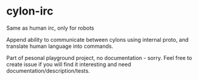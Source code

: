 # cylon-irc
Same as human irc, only for robots

Append ability to communicate between cylons using internal proto, and translate human language into commands.

Part of pesonal playground project, no documentation - sorry. Feel free to create issue if you will find it interesting and need documentation/description/tests.
